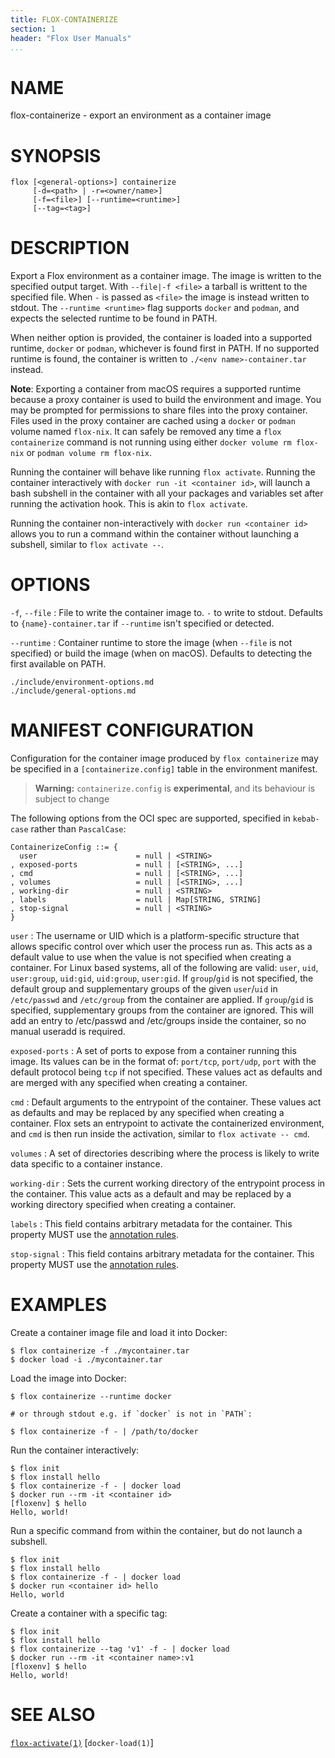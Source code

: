 ```yaml
---
title: FLOX-CONTAINERIZE
section: 1
header: "Flox User Manuals"
...
```


# NAME

flox-containerize - export an environment as a container image

# SYNOPSIS

```
flox [<general-options>] containerize
     [-d=<path> | -r=<owner/name>]
     [-f=<file>] [--runtime=<runtime>]
     [--tag=<tag>]
```

# DESCRIPTION

Export a Flox environment as a container image.
The image is written to the specified output target.
With `--file|-f <file>` a tarball is writtent to the specified file.
When `-` is passed as `<file>` the image is instead written to stdout.
The `--runtime <runtime>` flag supports `docker` and `podman`,
and expects the selected runtime to be found in PATH.

When neither option is provided,
the container is loaded into a supported runtime,
`docker` or `podman`, whichever is found first in PATH.
If no supported runtime is found,
the container is written to `./<env name>-container.tar` instead.

**Note**: Exporting a container from macOS requires a supported runtime
because a proxy container is used to build the environment and image. You
may be prompted for permissions to share files into the proxy container.
Files used in the proxy container are cached using a `docker` or `podman`
volume named `flox-nix`.
It can safely be removed any time a `flox containerize` command is not running
using either `docker volume rm flox-nix` or `podman volume rm flox-nix`.

Running the container will behave like running `flox activate`.
Running the container interactively with `docker run -it <container id>`,
will launch a bash subshell in the container
with all your packages and variables set after running the activation hook.
This is akin to `flox activate`.

Running the container non-interactively with `docker run <container id>`
allows you to run a command within the container without launching a subshell,
similar to `flox activate --`.

# OPTIONS

`-f`, `--file`
:   File to write the container image to.
    `-` to write to stdout.
    Defaults to `{name}-container.tar` if `--runtime` isn't specified or detected.

`--runtime`
:   Container runtime to
    store the image (when `--file` is not specified)
    or build the image (when on macOS).
    Defaults to detecting the first available on PATH.

```{.include}
./include/environment-options.md
./include/general-options.md
```

# MANIFEST CONFIGURATION

Configuration for the container image produced by `flox containerize` may be specified in a `[containerize.config]` table in the environment manifest.

> **Warning:**
> `containerize.config` is **experimental**,
> and its behaviour is subject to change

The following options from the OCI spec are supported, specified in `kebab-case` rather than `PascalCase`:
```
ContainerizeConfig ::= {
  user                      = null | <STRING>
, exposed-ports             = null | [<STRING>, ...]
, cmd                       = null | [<STRING>, ...]
, volumes                   = null | [<STRING>, ...]
, working-dir               = null | <STRING>
, labels                    = null | Map[STRING, STRING]
, stop-signal               = null | <STRING>
}
```

`user`
:   The username or UID which is a platform-specific structure that allows specific control over which user the process run as.
    This acts as a default value to use when the value is not specified when creating a container.
    For Linux based systems, all of the following are valid: `user`, `uid`, `user:group`, `uid:gid`, `uid:group`, `user:gid`.
    If `group`/`gid` is not specified, the default group and supplementary groups of the given `user`/`uid` in `/etc/passwd` and `/etc/group` from the container are applied.
    If `group`/`gid` is specified, supplementary groups from the container are ignored.
    This will add an entry to /etc/passwd and /etc/groups inside the container, so no manual useradd is required.

`exposed-ports`
:   A set of ports to expose from a container running this image.
    Its values can be in the format of:
    `port/tcp`, `port/udp`, `port` with the default protocol being `tcp` if not specified.
    These values act as defaults and are merged with any specified when creating a container.

`cmd`
:   Default arguments to the entrypoint of the container.
    These values act as defaults and may be replaced by any specified when creating a container.
    Flox sets an entrypoint to activate the containerized environment,
    and `cmd` is then run inside the activation, similar to
    `flox activate -- cmd`.

`volumes`
:   A set of directories describing where the process is
    likely to write data specific to a container instance.

`working-dir`
:   Sets the current working directory of the entrypoint process in the container.
    This value acts as a default and may be replaced by a working directory specified when creating a container.

`labels`
:   This field contains arbitrary metadata for the container.
    This property MUST use the [annotation rules](https://github.com/opencontainers/image-spec/blob/main/annotations.md#rules).

`stop-signal`
:   This field contains arbitrary metadata for the container.
    This property MUST use the [annotation rules](https://github.com/opencontainers/image-spec/blob/main/annotations.md#rules).

# EXAMPLES

Create a container image file and load it into Docker:

```
$ flox containerize -f ./mycontainer.tar
$ docker load -i ./mycontainer.tar
```

Load the image into Docker:

```
$ flox containerize --runtime docker

# or through stdout e.g. if `docker` is not in `PATH`:

$ flox containerize -f - | /path/to/docker
```

Run the container interactively:

```
$ flox init
$ flox install hello
$ flox containerize -f - | docker load
$ docker run --rm -it <container id>
[floxenv] $ hello
Hello, world!
```

Run a specific command from within the container,
but do not launch a subshell.

```
$ flox init
$ flox install hello
$ flox containerize -f - | docker load
$ docker run <container id> hello
Hello, world
```

Create a container with a specific tag:

```
$ flox init
$ flox install hello
$ flox containerize --tag 'v1' -f - | docker load
$ docker run --rm -it <container name>:v1
[floxenv] $ hello
Hello, world!
```

# SEE ALSO

[`flox-activate(1)`](./flox-activate.md)
[`docker-load(1)`]
